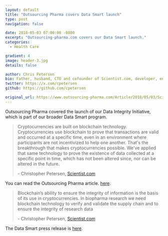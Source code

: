 ```yaml
---
layout: default
title: "Outsourcing Pharma covers Data Smart launch"
type: post
navigation: false

date: 2018-05-03 07:00:00 -0800
excerpt: "Outsourcing-pharma.com covers our Data Smart launch."
categories:
  - Health Care

gradient: 4
image: header-3.jpg
details: false

author: Chris Petersen
bio: Father, husband, CTO and cofounder of Scientist.com, developer, entrepreneur and technologist.
twitter: https://x.com/cpetersen
github: https://github.com/cpetersen

original_url: https://www.outsourcing-pharma.com/Article/2018/05/03/Scientist.com-using-blockchain-tech-to-ensure-data-integrity
---
```


Outsourcing Pharma covered the launch of our Data Integrity Initiative, which is part of our broader Data Smart program.

 >
 > Cryptocurrencies are built on blockchain technology. Cryptocurrencies use blockchain to prove that transactions are valid and occurred at a specific time, even in an environment where participants are not incentivized to help one another. That's the breakthrough that makes cryptocurrencies possible. We've applied that same technology to prove the existence of data collected at a specific point in time, which has not been altered since, nor can be altered in the future.
 >
 > \- Christopher Petersen, [Scientist.com](https://www.scientist.com)
 >

You can read the Outsourcing Pharma article. [here](https://www.outsourcing-pharma.com/Article/2018/05/03/Scientist.com-using-blockchain-tech-to-ensure-data-integrity).

 >
 > Blockchain’s ability to ensure the integrity of information is the basis of its use in cryptocurrencies. In biopharma research we need blockchain technology to verify and validate the supply chain and to ensure the integrity of research data
 >
 > \- Christopher Petersen, [Scientist.com](https://www.scientist.com)
 >

The Data Smart press release is [here](https://www.businesswire.com/news/home/20180430005047/en/Scientist.com-Creates-Blockchain-Solution-Ensures-Marketplace-Data).
